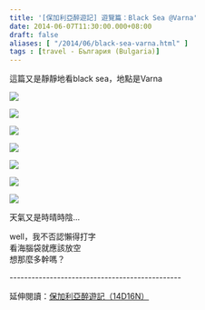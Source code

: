 ```yaml
---
title: '[保加利亞醉遊記] 遊覽篇：Black Sea @Varna'
date: 2014-06-07T11:30:00.000+08:00
draft: false
aliases: [ "/2014/06/black-sea-varna.html" ]
tags : [travel - България (Bulgaria)]
---
```


這篇又是靜靜地看black sea，地點是Varna  

[![](https://3.bp.blogspot.com/-VYi69jmw3wI/XDtAjwuoWFI/AAAAAAAAFjk/TeR9azJxF6M8p5hWv5ku1NzUQCCquORWQCLcBGAs/s640/14322123156_2e45f38ac4_z.jpg)](https://3.bp.blogspot.com/-VYi69jmw3wI/XDtAjwuoWFI/AAAAAAAAFjk/TeR9azJxF6M8p5hWv5ku1NzUQCCquORWQCLcBGAs/s1600/14322123156_2e45f38ac4_z.jpg)

  
  

[![](https://3.bp.blogspot.com/-M-C50YIa70A/XDtAoMhLqxI/AAAAAAAAFjo/TrD5OIk3ZsE26ZAFk8ekDroHqfsa_Ku2QCLcBGAs/s640/14322122606_92953501f0_z.jpg)](https://3.bp.blogspot.com/-M-C50YIa70A/XDtAoMhLqxI/AAAAAAAAFjo/TrD5OIk3ZsE26ZAFk8ekDroHqfsa_Ku2QCLcBGAs/s1600/14322122606_92953501f0_z.jpg)

  
  

[![](https://3.bp.blogspot.com/-l1i21Zc3Nec/XDtAtNeWQ-I/AAAAAAAAFjs/w4ArmWkFn_cd2JwiD9NQE8VmnNcrT21MACLcBGAs/s640/14158760127_9dc69ef5ba_z.jpg)](https://3.bp.blogspot.com/-l1i21Zc3Nec/XDtAtNeWQ-I/AAAAAAAAFjs/w4ArmWkFn_cd2JwiD9NQE8VmnNcrT21MACLcBGAs/s1600/14158760127_9dc69ef5ba_z.jpg)

  
  

[![](https://1.bp.blogspot.com/-yfHZLj2-mUE/XDtAx7jljPI/AAAAAAAAFjw/d5FSghemhWgsNuNbbuVOLpwKJHoL1CUiACLcBGAs/s640/14158595668_60bfd9fbb6_z.jpg)](https://1.bp.blogspot.com/-yfHZLj2-mUE/XDtAx7jljPI/AAAAAAAAFjw/d5FSghemhWgsNuNbbuVOLpwKJHoL1CUiACLcBGAs/s1600/14158595668_60bfd9fbb6_z.jpg)

  
  

[![](https://3.bp.blogspot.com/-muEavHBwaZU/XDtA3HrcV_I/AAAAAAAAFj4/mnsndWJ-9j8jdJo46pt8FA9jsvDSQgPOACLcBGAs/s640/14158598559_59d9986986_z.jpg)](https://3.bp.blogspot.com/-muEavHBwaZU/XDtA3HrcV_I/AAAAAAAAFj4/mnsndWJ-9j8jdJo46pt8FA9jsvDSQgPOACLcBGAs/s1600/14158598559_59d9986986_z.jpg)

  
  

[![](https://4.bp.blogspot.com/-lLapGc2UimE/XDtA8UzVMMI/AAAAAAAAFkA/5XfzZRZAw5AtR1PZbfG-m3ZzBI5c5aVbACLcBGAs/s640/14345249435_996aba943b_z.jpg)](https://4.bp.blogspot.com/-lLapGc2UimE/XDtA8UzVMMI/AAAAAAAAFkA/5XfzZRZAw5AtR1PZbfG-m3ZzBI5c5aVbACLcBGAs/s1600/14345249435_996aba943b_z.jpg)

  
  

[![](https://2.bp.blogspot.com/-gDT6z8Wo0Ak/XDtBBr_0CyI/AAAAAAAAFkE/Vjx81vBP9BYnLq-cSlAlI-iBUi5mQ9oKACLcBGAs/s640/14365436503_7472047cc2_z.jpg)](https://2.bp.blogspot.com/-gDT6z8Wo0Ak/XDtBBr_0CyI/AAAAAAAAFkE/Vjx81vBP9BYnLq-cSlAlI-iBUi5mQ9oKACLcBGAs/s1600/14365436503_7472047cc2_z.jpg)

天氣又是時晴時陰...  
  
well，我不否認懶得打字  
看海腦袋就應該放空  
想那麼多幹嗎？  
  
\-----------------------------------------------  
  
延伸閱讀：[保加利亞醉遊記（14D16N）](http://www.hidie.net/2014/06/14d16n.html)
